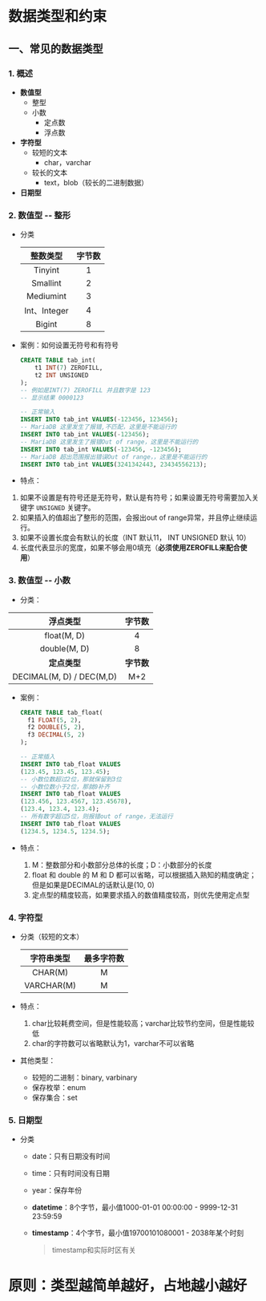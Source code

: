 # 	数据类型和约束

## 一、常见的数据类型

### 1. 概述

+ **数值型**
  + 整型
  + 小数
    + 定点数
    + 浮点数
+ **字符型**
  + 较短的文本
    + char，varchar
  + 较长的文本
    + text，blob（较长的二进制数据）
+ **日期型**

### 2. 数值型 -- 整形

+ 分类

    |   整数类型   | 字节数 |
    | :----------: | :----: |
    |   Tinyint    |   1    |
    |   Smallint   |   2    |
    |  Mediumint   |   3    |
    | Int、Integer |   4    |
    |    Bigint    |   8    |

+ 案例：如何设置无符号和有符号

    ```sql
    CREATE TABLE tab_int(
        t1 INT(7) ZEROFILL,
        t2 INT UNSIGNED
    );
    -- 例如是INT(7) ZEROFILL 并且数字是 123
    -- 显示结果 0000123

    -- 正常输入
    INSERT INTO tab_int VALUES(-123456, 123456);
    -- MariaDB 这里发生了报错,不匹配，这里是不能运行的
    INSERT INTO tab_int VALUES(-123456);
    -- MariaDB 这里发生了报错Out of range，这里是不能运行的
    INSERT INTO tab_int VALUES(-123456, -123456);
    -- MariaDB 超出范围报出错误Out of range，，这里是不能运行的
    INSERT INTO tab_int VALUES(3241342443, 23434556213);
    ```

+ 特点：
1. 如果不设置是有符号还是无符号，默认是有符号；如果设置无符号需要加入关键字 `UNSIGNED` 关键字。
  2. 如果插入的值超出了整形的范围，会报出out of range异常，并且停止继续运行。
  3. 如果不设置长度会有默认的长度（INT 默认11， INT UNSIGNED 默认 10）
  4. 长度代表显示的宽度，如果不够会用0填充（**必须使用ZEROFILL来配合使用**）

### 3. 数值型 -- 小数

+ 分类：

|         浮点类型         |   字节数   |
| :----------------------: | :--------: |
|       float(M, D)        |     4      |
|       double(M, D)       |     8      |
|       **定点类型**       | **字节数** |
| DECIMAL(M, D) / DEC(M,D) |    M+2     |

+ 案例：

  ```sql
  CREATE TABLE tab_float(
  	f1 FLOAT(5, 2),
  	f2 DOUBLE(5, 2),
  	f3 DECIMAL(5, 2)
  );
  
  -- 正常插入
  INSERT INTO tab_float VALUES
  (123.45, 123.45, 123.45);
  -- 小数位数超过2位，那就保留到3位
  -- 小数位数小于2位，那就0补齐
  INSERT INTO tab_float VALUES
  (123.456, 123.4567, 123.45678),
  (123.4, 123.4, 123.4);
  -- 所有数字超过5位，则报错out of range，无法运行
  INSERT INTO tab_float VALUES
  (1234.5, 1234.5, 1234.5);
  ```

+ 特点：

  1. M：整数部分和小数部分总体的长度；D：小数部分的长度
  2. float 和 double 的 M 和 D 都可以省略，可以根据插入熟知的精度确定；但是如果是DECIMAL的话默认是(10, 0)
  3. 定点型的精度较高，如果要求插入的数值精度较高，则优先使用定点型

### 4. 字符型

+ 分类（较短的文本）

  | 字符串类型 | 最多字符数 |
  | :--------: | :--------: |
  |  CHAR(M)   |     M      |
  | VARCHAR(M) |     M      |

+ 特点：

  1. char比较耗费空间，但是性能较高；varchar比较节约空间，但是性能较低
  2. char的字符数可以省略默认为1，varchar不可以省略

+ 其他类型：

  + 较短的二进制：binary,  varbinary
  + 保存枚举：enum
  + 保存集合：set

### 5. 日期型

+ 分类

  + date：只有日期没有时间

  + time：只有时间没有日期

  + year：保存年份

  + **datetime**：8个字节，最小值1000-01-01 00:00:00 - 9999-12-31 23:59:59

  + **timestamp**：4个字节，最小值19700101080001 - 2038年某个时刻

    > timestamp和实际时区有关























# 原则：类型越简单越好，占地越小越好